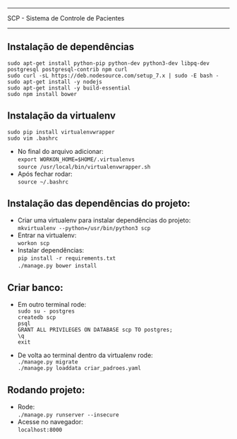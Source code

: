 **************************************
SCP - Sistema de Controle de Pacientes
**************************************

Instalação de dependências<br />
---------------------------------------------------------------
  ``sudo apt-get install python-pip python-dev python3-dev libpq-dev postgresql postgresql-contrib npm curl``<br />
  ``sudo curl -sL https://deb.nodesource.com/setup_7.x | sudo -E bash -``<br />
  ``sudo apt-get install -y nodejs``<br />
  ``sudo apt-get install -y build-essential``<br />
  ``sudo npm install bower``<br />

Instalação da virtualenv<br />
------------------------
  ``sudo pip install virtualenvwrapper``<br />
  ``sudo vim .bashrc``<br />
* No final do arquivo adicionar:<br />
  ``export WORKON_HOME=$HOME/.virtualenvs``<br />
  ``source /usr/local/bin/virtualenvwrapper.sh``<br />
* Após fechar rodar:<br />
  ``source ~/.bashrc``<br />


Instalação das dependências do projeto:<br />
---------------------------------------
* Criar uma virtualenv para instalar dependências do projeto:<br />
  ``mkvirtualenv --python=/usr/bin/python3 scp``<br />
* Entrar na virtualenv:<br />
  ``workon scp``<br />
* Instalar dependências:<br />
  ``pip install -r requirements.txt``<br />
  ``./manage.py bower install``<br />


Criar banco:<br />
---------------------------------------
* Em outro terminal rode:<br />
  ``sudo su - postgres``<br />
  ``createdb scp``<br />
  ``psql``<br />
  ``GRANT ALL PRIVILEGES ON DATABASE scp TO postgres;``<br />
  ``\q``<br />
  ``exit``<br />

* De volta ao terminal dentro da virtualenv rode:<br />
  ``./manage.py migrate``<br />
  ``./manage.py loaddata criar_padroes.yaml``<br />

Rodando projeto:<br />
---------------------------------------
* Rode:<br />
  ``./manage.py runserver --insecure``<br />
* Acesse no navegador:<br />
  ``localhost:8000``<br />
